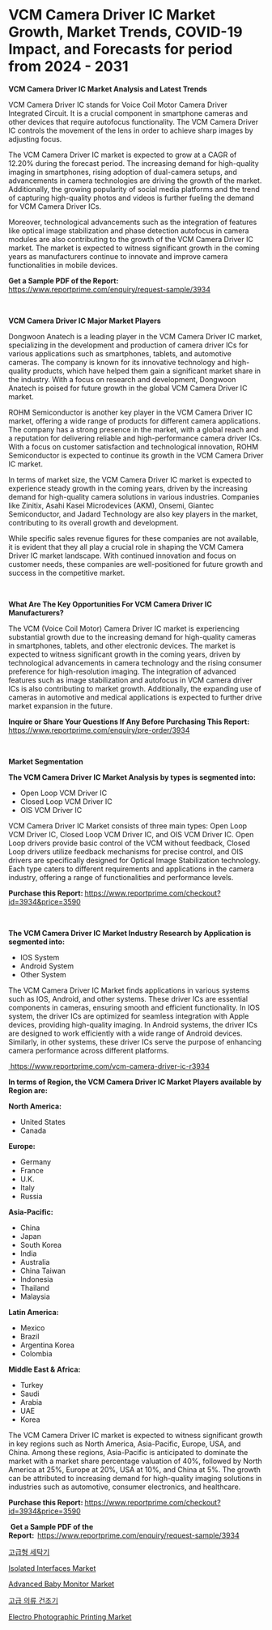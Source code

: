 <p><h1>VCM Camera Driver IC Market Growth, Market Trends, COVID-19 Impact, and Forecasts for period from 2024 - 2031</h1></p><p><strong>VCM Camera Driver IC Market Analysis and Latest Trends</strong></p>
<p><p>VCM Camera Driver IC stands for Voice Coil Motor Camera Driver Integrated Circuit. It is a crucial component in smartphone cameras and other devices that require autofocus functionality. The VCM Camera Driver IC controls the movement of the lens in order to achieve sharp images by adjusting focus.</p><p>The VCM Camera Driver IC market is expected to grow at a CAGR of 12.20% during the forecast period. The increasing demand for high-quality imaging in smartphones, rising adoption of dual-camera setups, and advancements in camera technologies are driving the growth of the market. Additionally, the growing popularity of social media platforms and the trend of capturing high-quality photos and videos is further fueling the demand for VCM Camera Driver ICs.</p><p>Moreover, technological advancements such as the integration of features like optical image stabilization and phase detection autofocus in camera modules are also contributing to the growth of the VCM Camera Driver IC market. The market is expected to witness significant growth in the coming years as manufacturers continue to innovate and improve camera functionalities in mobile devices.</p></p>
<p><strong>Get a Sample PDF of the Report:&nbsp;</strong> <a href="https://www.reportprime.com/enquiry/request-sample/3934">https://www.reportprime.com/enquiry/request-sample/3934</a></p>
<p>&nbsp;</p>
<p><strong>VCM Camera Driver IC Major Market Players</strong></p>
<p><p>Dongwoon Anatech is a leading player in the VCM Camera Driver IC market, specializing in the development and production of camera driver ICs for various applications such as smartphones, tablets, and automotive cameras. The company is known for its innovative technology and high-quality products, which have helped them gain a significant market share in the industry. With a focus on research and development, Dongwoon Anatech is poised for future growth in the global VCM Camera Driver IC market.</p><p>ROHM Semiconductor is another key player in the VCM Camera Driver IC market, offering a wide range of products for different camera applications. The company has a strong presence in the market, with a global reach and a reputation for delivering reliable and high-performance camera driver ICs. With a focus on customer satisfaction and technological innovation, ROHM Semiconductor is expected to continue its growth in the VCM Camera Driver IC market.</p><p>In terms of market size, the VCM Camera Driver IC market is expected to experience steady growth in the coming years, driven by the increasing demand for high-quality camera solutions in various industries. Companies like Zinitix, Asahi Kasei Microdevices (AKM), Onsemi, Giantec Semiconductor, and Jadard Technology are also key players in the market, contributing to its overall growth and development.</p><p>While specific sales revenue figures for these companies are not available, it is evident that they all play a crucial role in shaping the VCM Camera Driver IC market landscape. With continued innovation and focus on customer needs, these companies are well-positioned for future growth and success in the competitive market.</p></p>
<p>&nbsp;</p>
<p><strong>What Are The Key Opportunities For VCM Camera Driver IC Manufacturers?</strong></p>
<p><p>The VCM (Voice Coil Motor) Camera Driver IC market is experiencing substantial growth due to the increasing demand for high-quality cameras in smartphones, tablets, and other electronic devices. The market is expected to witness significant growth in the coming years, driven by technological advancements in camera technology and the rising consumer preference for high-resolution imaging. The integration of advanced features such as image stabilization and autofocus in VCM camera driver ICs is also contributing to market growth. Additionally, the expanding use of cameras in automotive and medical applications is expected to further drive market expansion in the future.</p></p>
<p><strong>Inquire or Share Your Questions If Any Before Purchasing This Report:</strong> <a href="https://www.reportprime.com/enquiry/pre-order/3934">https://www.reportprime.com/enquiry/pre-order/3934</a></p>
<p>&nbsp;</p>
<p><strong>Market Segmentation</strong></p>
<p><strong>The VCM Camera Driver IC Market Analysis by types is segmented into:</strong></p>
<p><ul><li>Open Loop VCM Driver IC</li><li>Closed Loop VCM Driver IC</li><li>OIS VCM Driver IC</li></ul></p>
<p><p>VCM Camera Driver IC Market consists of three main types: Open Loop VCM Driver IC, Closed Loop VCM Driver IC, and OIS VCM Driver IC. Open Loop drivers provide basic control of the VCM without feedback, Closed Loop drivers utilize feedback mechanisms for precise control, and OIS drivers are specifically designed for Optical Image Stabilization technology. Each type caters to different requirements and applications in the camera industry, offering a range of functionalities and performance levels.</p></p>
<p><strong>Purchase this Report:&nbsp;</strong><a href="https://www.reportprime.com/checkout?id=3934&price=3590">https://www.reportprime.com/checkout?id=3934&price=3590</a></p>
<p>&nbsp;</p>
<p><strong>The VCM Camera Driver IC Market Industry Research by Application is segmented into:</strong></p>
<p><ul><li>IOS System</li><li>Android System</li><li>Other System</li></ul></p>
<p><p>The VCM Camera Driver IC Market finds applications in various systems such as IOS, Android, and other systems. These driver ICs are essential components in cameras, ensuring smooth and efficient functionality. In IOS system, the driver ICs are optimized for seamless integration with Apple devices, providing high-quality imaging. In Android systems, the driver ICs are designed to work efficiently with a wide range of Android devices. Similarly, in other systems, these driver ICs serve the purpose of enhancing camera performance across different platforms.</p></p>
<p><a href="https://www.reportprime.com/vcm-camera-driver-ic-r3934">&nbsp;https://www.reportprime.com/vcm-camera-driver-ic-r3934</a></p>
<p><strong>In terms of Region, the VCM Camera Driver IC Market Players available by Region are:</strong></p>
<p>
    <p> <strong> North America: </strong>
        <ul>
            <li>United States</li>
            <li>Canada</li>
        </ul>
        </p> 
    <p> <strong> Europe: </strong>
        <ul>
            <li>Germany</li>
            <li>France</li>
            <li>U.K.</li>
            <li>Italy</li>
            <li>Russia</li>
        </ul>
        </p> 
    <p> <strong> Asia-Pacific: </strong>
        <ul>
            <li>China</li>
            <li>Japan</li>
            <li>South Korea</li>
            <li>India</li>
            <li>Australia</li>
            <li>China Taiwan</li>
            <li>Indonesia</li>
            <li>Thailand</li>
            <li>Malaysia</li>
        </ul>
        </p> 
    <p> <strong> Latin America: </strong>
        <ul>
            <li>Mexico</li>
            <li>Brazil</li>
            <li>Argentina Korea</li>
            <li>Colombia</li>
        </ul>
        </p> 
    <p> <strong> Middle East & Africa: </strong>
        <ul>
            <li>Turkey</li>
            <li>Saudi</li>
            <li>Arabia</li>
            <li>UAE</li>
            <li>Korea</li>
        </ul>
    </p>
    </p>
<p><p>The VCM Camera Driver IC market is expected to witness significant growth in key regions such as North America, Asia-Pacific, Europe, USA, and China. Among these regions, Asia-Pacific is anticipated to dominate the market with a market share percentage valuation of 40%, followed by North America at 25%, Europe at 20%, USA at 10%, and China at 5%. The growth can be attributed to increasing demand for high-quality imaging solutions in industries such as automotive, consumer electronics, and healthcare.</p></p>
<p><strong>Purchase this Report: </strong><a href="https://www.reportprime.com/checkout?id=3934&price=3590">https://www.reportprime.com/checkout?id=3934&price=3590</a></p>
<p>&nbsp;<strong>Get a Sample PDF of the Report:&nbsp;&nbsp;</strong><a href="https://www.reportprime.com/enquiry/request-sample/3934">https://www.reportprime.com/enquiry/request-sample/3934</a></p>
<p><strong></strong></p>
<p><p><a href="https://github.com/jimahmed0511/Market-Research-Report-List-2/blob/main/2118665103615.md">고급형 세탁기</a></p><p><a href="https://github.com/jaidynmorantestelletmjzya/Market-Research-Report-List-4/blob/main/isolated-interfaces-market.md">Isolated Interfaces Market</a></p><p><a href="https://github.com/juniordelafrance/Market-Research-Report-List-4/blob/main/advanced-baby-monitor-market.md">Advanced Baby Monitor Market</a></p><p><a href="https://github.com/ahmadrevanz10/Market-Research-Report-List-2/blob/main/4634966103616.md">고급 의류 건조기</a></p><p><a href="https://github.com/rahu1506/Market-Research-Report-List-5/blob/main/electro-photographic-printing-market.md">Electro Photographic Printing Market</a></p></p>